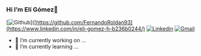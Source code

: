 ### Hi I’m Elí Gómez👋

[![Github](https://img.shields.io/badge/-Github-000?style=flat&logo=Github&logoColor=white)]([https://github.com/FernandoRoldan93](https://www.linkedin.com/in/eli-gomez-h-b236b0244/)
[![Linkedin](https://img.shields.io/badge/-LinkedIn-blue?style=flat&logo=Linkedin&logoColor=white)]()
[![Gmail](https://img.shields.io/badge/-Gmail-c14438?style=flat&logo=Gmail&logoColor=white)](mailto:Fernando.Roldan.Zafra@gmail.com)

- 🔭 I’m currently working on ...
- 🌱 I’m currently learning ...



<!--
**wisdown/wisdown** is a ✨ _special_ ✨ repository because its `README.md` (this file) appears on your GitHub profile.

Here are some ideas to get you started:

- 🔭 I’m currently working on ...
- 🌱 I’m currently learning ...
- 👯 I’m looking to collaborate on ...
- 🤔 I’m looking for help with ...
- 💬 Ask me about ...
- 📫 How to reach me: ...
- 😄 Pronouns: ...
- ⚡ Fun fact: ...
-->
